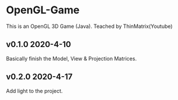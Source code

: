 # OpenGL-Game
This is an OpenGL 3D Game (Java). Teached by ThinMatrix(Youtube)
## v0.1.0 2020-4-10
Basically finish the Model, View & Projection Matrices.
## v0.2.0 2020-4-17
Add light to the project.
